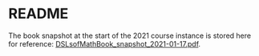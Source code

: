 # README
The book snapshot at the start of the 2021 course instance is stored here for reference:
[DSLsofMathBook_snapshot_2021-01-17.pdf](DSLsofMathBook_snapshot_2021-01-17.pdf).
